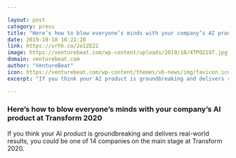 ```yaml
---

layout: post
category: press
title: "Here’s how to blow everyone’s minds with your company’s AI product at Transform 2020"
date: 2019-10-18 16:21:28
link: https://vrhk.co/2o1ZE22
image: https://venturebeat.com/wp-content/uploads/2019/10/4TPO2197.jpg?w=1200&strip=all
domain: venturebeat.com
author: "VentureBeat"
icon: https://venturebeat.com/wp-content/themes/vb-news/img/favicon.ico
excerpt: "If you think your AI product is groundbreaking and delivers real-world results, you could be one of 14 companies on the main stage at Transform 2020."

---
```


### Here’s how to blow everyone’s minds with your company’s AI product at Transform 2020

If you think your AI product is groundbreaking and delivers real-world results, you could be one of 14 companies on the main stage at Transform 2020.